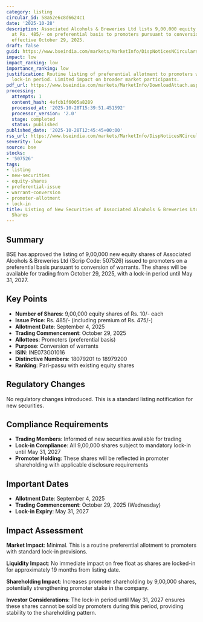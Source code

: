 ```yaml
---
category: listing
circular_id: 58a52e6c8d6624c1
date: '2025-10-28'
description: Associated Alcohols & Breweries Ltd lists 9,00,000 equity shares issued
  at Rs. 485/- on preferential basis to promoters pursuant to conversion of warrants,
  effective October 29, 2025.
draft: false
guid: https://www.bseindia.com/markets/MarketInfo/DispNoticesNCirculars.aspx?Noticeid={7CEB444B-8A86-49AA-BB03-A39841E21A17}&noticeno=20251028-32&dt=10/28/2025&icount=32&totcount=52&flag=0
impact: low
impact_ranking: low
importance_ranking: low
justification: Routine listing of preferential allotment to promoters with standard
  lock-in period. Limited impact on broader market participants.
pdf_url: https://www.bseindia.com/markets/MarketInfo/DownloadAttach.aspx?id=20251028-32&attachedId=
processing:
  attempts: 1
  content_hash: 4efcb1f6005a8289
  processed_at: '2025-10-28T15:39:51.451592'
  processor_version: '2.0'
  stage: completed
  status: published
published_date: '2025-10-28T12:45:45+00:00'
rss_url: https://www.bseindia.com/markets/MarketInfo/DispNoticesNCirculars.aspx?Noticeid={7CEB444B-8A86-49AA-BB03-A39841E21A17}&noticeno=20251028-32&dt=10/28/2025&icount=32&totcount=52&flag=0
severity: low
source: bse
stocks:
- '507526'
tags:
- listing
- new-securities
- equity-shares
- preferential-issue
- warrant-conversion
- promoter-allotment
- lock-in
title: Listing of New Securities of Associated Alcohols & Breweries Ltd - 9 Lakh Equity
  Shares
---
```


## Summary

BSE has approved the listing of 9,00,000 new equity shares of Associated Alcohols & Breweries Ltd (Scrip Code: 507526) issued to promoters on a preferential basis pursuant to conversion of warrants. The shares will be available for trading from October 29, 2025, with a lock-in period until May 31, 2027.

## Key Points

- **Number of Shares**: 9,00,000 equity shares of Rs. 10/- each
- **Issue Price**: Rs. 485/- (including premium of Rs. 475/-)
- **Allotment Date**: September 4, 2025
- **Trading Commencement**: October 29, 2025
- **Allottees**: Promoters (preferential basis)
- **Purpose**: Conversion of warrants
- **ISIN**: INE073G01016
- **Distinctive Numbers**: 18079201 to 18979200
- **Ranking**: Pari-passu with existing equity shares

## Regulatory Changes

No regulatory changes introduced. This is a standard listing notification for new securities.

## Compliance Requirements

- **Trading Members**: Informed of new securities available for trading
- **Lock-in Compliance**: All 9,00,000 shares subject to mandatory lock-in until May 31, 2027
- **Promoter Holding**: These shares will be reflected in promoter shareholding with applicable disclosure requirements

## Important Dates

- **Allotment Date**: September 4, 2025
- **Trading Commencement**: October 29, 2025 (Wednesday)
- **Lock-in Expiry**: May 31, 2027

## Impact Assessment

**Market Impact**: Minimal. This is a routine preferential allotment to promoters with standard lock-in provisions.

**Liquidity Impact**: No immediate impact on free float as shares are locked-in for approximately 19 months from listing date.

**Shareholding Impact**: Increases promoter shareholding by 9,00,000 shares, potentially strengthening promoter stake in the company.

**Investor Considerations**: The lock-in period until May 31, 2027 ensures these shares cannot be sold by promoters during this period, providing stability to the shareholding pattern.